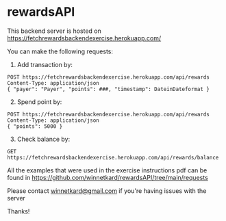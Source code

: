 # rewardsAPI


This backend server is hosted on https://fetchrewardsbackendexercise.herokuapp.com/

You can make the following requests:

  1. Add transaction by:
  
    POST https://fetchrewardsbackendexercise.herokuapp.com/api/rewards
    Content-Type: application/json
    { "payer": "Payer", "points": ###, "timestamp": DateinDateformat }
   
  2. Spend point by:
  
    POST https://fetchrewardsbackendexercise.herokuapp.com/api/rewards
    Content-Type: application/json
    { "points": 5000 }
    
  3. Check balance by:
  
    GET https://fetchrewardsbackendexercise.herokuapp.com/api/rewards/balance
    
All the examples that were used in the exercise instructions pdf can be found in https://github.com/winnetkard/rewardsAPI/tree/main/requests

Please contact winnetkard@gmail.com if you're having issues with the server

Thanks!
